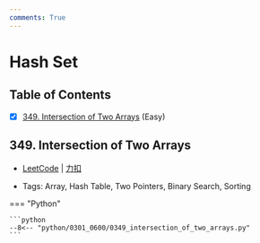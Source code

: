 ```yaml
---
comments: True
---
```


# Hash Set

## Table of Contents

- [x] [349. Intersection of Two Arrays](#349-intersection-of-two-arrays) (Easy)


## 349. Intersection of Two Arrays

-    [LeetCode](https://leetcode.com/problems/intersection-of-two-arrays/) | [力扣](https://leetcode.cn/problems/intersection-of-two-arrays/)

-   Tags: Array, Hash Table, Two Pointers, Binary Search, Sorting

=== "Python"

    ```python
    --8<-- "python/0301_0600/0349_intersection_of_two_arrays.py"
    ```




